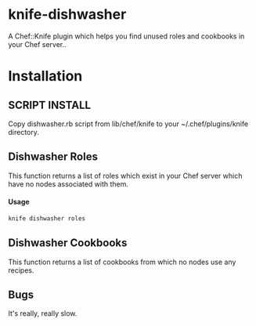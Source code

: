 # knife-dishwasher

A Chef::Knife plugin which helps you find unused roles and cookbooks in your
Chef server..

# Installation

## SCRIPT INSTALL

Copy dishwasher.rb script from lib/chef/knife to your ~/.chef/plugins/knife directory.

Dishwasher Roles
----------------

This function returns a list of roles which exist in your Chef server which
have no nodes associated with them.

#### Usage
```bash
knife dishwasher roles
```

Dishwasher Cookbooks
--------------------

This function returns a list of cookbooks from which no nodes use any recipes.

## Bugs
It's really, really slow.
